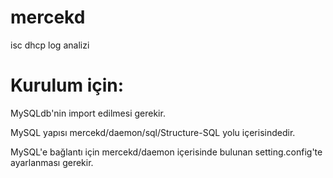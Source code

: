 mercekd
=======
isc dhcp log analizi

Kurulum için:
============

MySQLdb'nin import edilmesi gerekir.

MySQL yapısı mercekd/daemon/sql/Structure-SQL yolu içerisindedir.

MySQL'e bağlantı için mercekd/daemon içerisinde bulunan setting.config'te ayarlanması gerekir.